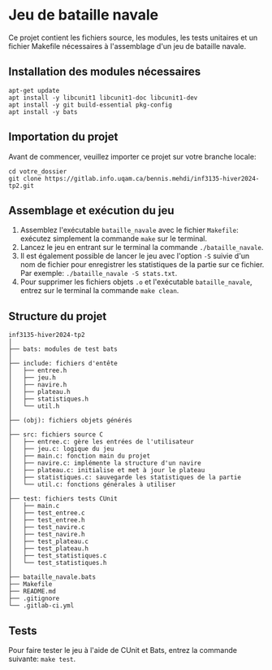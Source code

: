 # Jeu de bataille navale

Ce projet contient les fichiers source, les modules, les tests unitaires et un fichier Makefile nécessaires à l'assemblage d'un jeu de bataille navale.

## Installation des modules nécessaires
```
apt-get update
apt install -y libcunit1 libcunit1-doc libcunit1-dev
apt install -y git build-essential pkg-config
apt install -y bats
```

## Importation du projet

Avant de commencer, veuillez importer ce projet sur votre branche locale:
```
cd votre_dossier
git clone https://gitlab.info.uqam.ca/bennis.mehdi/inf3135-hiver2024-tp2.git
```
## Assemblage et exécution du jeu

1. Assemblez l'exécutable `bataille_navale` avec le fichier `Makefile`: exécutez simplement la commande `make` sur le terminal.
2. Lancez le jeu en entrant sur le terminal la commande `./bataille_navale`.
3. Il est également possible de lancer le jeu avec l'option `-S` suivie d'un nom de fichier pour enregistrer les statistiques de la partie sur ce fichier. Par exemple: `./bataille_navale -S stats.txt`.
4. Pour supprimer les fichiers objets `.o` et l'exécutable `bataille_navale`, entrez sur le terminal la commande `make clean`.

## Structure du projet

    inf3135-hiver2024-tp2
    │
    ├── bats: modules de test bats
    │
    ├── include: fichiers d'entête
    │   ├── entree.h
    │   ├── jeu.h
    │   ├── navire.h
    │   ├── plateau.h
    │   ├── statistiques.h
    │   └── util.h
    │
    ├── (obj): fichiers objets générés
    │
    ├── src: fichiers source C
    │   ├── entree.c: gère les entrées de l'utilisateur
    │   ├── jeu.c: logique du jeu
    │   ├── main.c: fonction main du projet
    │   ├── navire.c: implémente la structure d'un navire
    │   ├── plateau.c: initialise et met à jour le plateau 
    │   ├── statistiques.c: sauvegarde les statistiques de la partie
    │   └── util.c: fonctions générales à utiliser
    │
    ├── test: fichiers tests CUnit
    │   ├── main.c
    │   ├── test_entree.c
    │   ├── test_entree.h
    │   ├── test_navire.c
    │   ├── test_navire.h
    │   ├── test_plateau.c
    │   ├── test_plateau.h
    │   ├── test_statistiques.c
    │   └── test_statistiques.h
    │
    ├── bataille_navale.bats
    ├── Makefile
    ├── README.md
    ├── .gitignore
    └── .gitlab-ci.yml
    
## Tests

Pour faire tester le jeu à l'aide de CUnit et Bats, entrez la commande suivante: `make test`.
